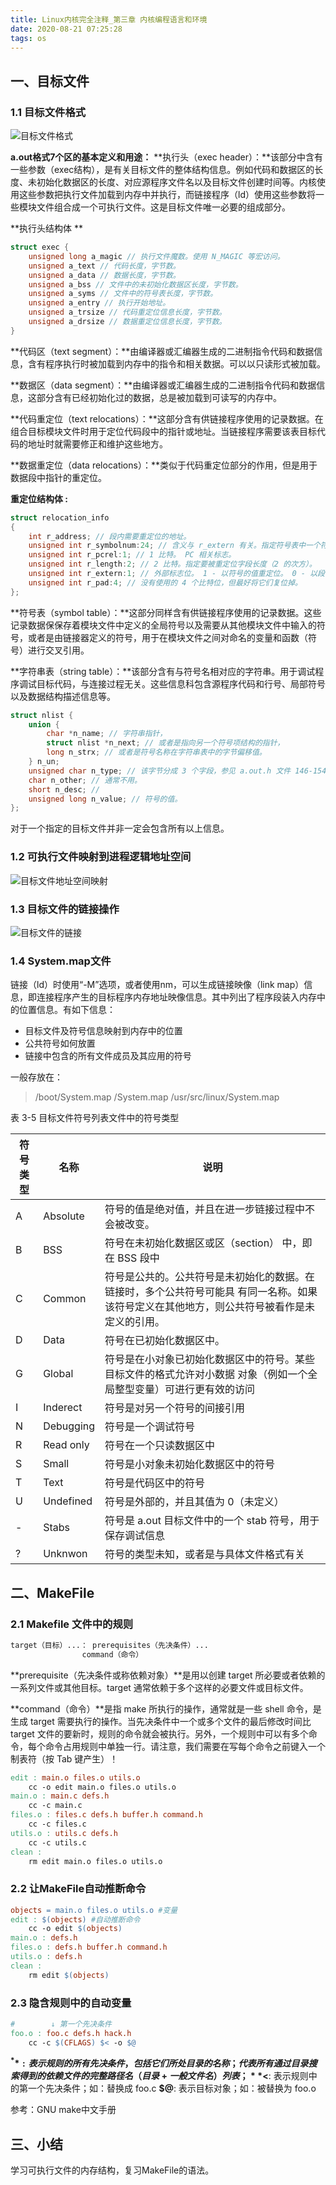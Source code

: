 ```yaml
---
title: Linux内核完全注释_第三章 内核编程语言和环境
date: 2020-08-21 07:25:28
tags: os
---
```


## 一、目标文件
### 1.1 目标文件格式
![目标文件格式](https://xuleilx.github.io/images/目标文件格式.png)

**a.out格式7个区的基本定义和用途：**
**执行头（exec header）：**该部分中含有一些参数（exec结构），是有关目标文件的整体结构信息。例如代码和数据区的长度、未初始化数据区的长度、对应源程序文件名以及目标文件创建时间等。内核使用这些参数把执行文件加载到内存中并执行，而链接程序（ld）使用这些参数将一些模块文件组合成一个可执行文件。这是目标文件唯一必要的组成部分。

**执行头结构体 **

```C
struct exec {
	unsigned long a_magic // 执行文件魔数。使用 N_MAGIC 等宏访问。
	unsigned a_text // 代码长度，字节数。
	unsigned a_data // 数据长度，字节数。
	unsigned a_bss // 文件中的未初始化数据区长度，字节数。
	unsigned a_syms // 文件中的符号表长度，字节数。
	unsigned a_entry // 执行开始地址。
	unsigned a_trsize // 代码重定位信息长度，字节数。
	unsigned a_drsize // 数据重定位信息长度，字节数。
}
```
**代码区（text segment）：**由编译器或汇编器生成的二进制指令代码和数据信息，含有程序执行时被加载到内存中的指令和相关数据。可以以只读形式被加载。

**数据区（data segment）：**由编译器或汇编器生成的二进制指令代码和数据信息，这部分含有已经初始化过的数据，总是被加载到可读写的内存中。

**代码重定位（text relocations）：**这部分含有供链接程序使用的记录数据。在组合目标模块文件时用于定位代码段中的指针或地址。当链接程序需要该表目标代码的地址时就需要修正和维护这些地方。

**数据重定位（data relocations）：**类似于代码重定位部分的作用，但是用于数据段中指针的重定位。

**重定位结构体 :**

```C
struct relocation_info
{
	int r_address; // 段内需要重定位的地址。
	unsigned int r_symbolnum:24; // 含义与 r_extern 有关。指定符号表中一个符号或者一个段。
	unsigned int r_pcrel:1; // 1 比特。 PC 相关标志。
	unsigned int r_length:2; // 2 比特。指定要被重定位字段长度（2 的次方）。
	unsigned int r_extern:1; // 外部标志位。 1 - 以符号的值重定位。 0 - 以段的地址重定位。
	unsigned int r_pad:4; // 没有使用的 4 个比特位，但最好将它们复位掉。
};
```
**符号表（symbol table）：**这部分同样含有供链接程序使用的记录数据。这些记录数据保保存着模块文件中定义的全局符号以及需要从其他模块文件中输入的符号，或者是由链接器定义的符号，用于在模块文件之间对命名的变量和函数（符号）进行交叉引用。

**字符串表（string table）：**该部分含有与符号名相对应的字符串。用于调试程序调试目标代码，与连接过程无关。这些信息科包含源程序代码和行号、局部符号以及数据结构描述信息等。
```C
struct nlist {
	union {
		char *n_name; // 字符串指针，
		struct nlist *n_next; // 或者是指向另一个符号项结构的指针，
		long n_strx; // 或者是符号名称在字符串表中的字节偏移值。
	} n_un;
	unsigned char n_type; // 该字节分成 3 个字段，参见 a.out.h 文件 146-154 行。
	char n_other; // 通常不用。
	short n_desc; //
	unsigned long n_value; // 符号的值。
};
```


对于一个指定的目标文件并非一定会包含所有以上信息。  
### 1.2 可执行文件映射到进程逻辑地址空间

![目标文件地址空间映射](https://xuleilx.github.io/images/目标文件地址空间映射.png)

### 1.3 目标文件的链接操作

![目标文件的链接](https://xuleilx.github.io/images/目标文件的链接.png)

### 1.4 System.map文件
链接（ld）时使用“-M”选项，或者使用nm，可以生成链接映像（link map）信息，即连接程序产生的目标程序内存地址映像信息。其中列出了程序段装入内存中的位置信息。有如下信息：
-  目标文件及符号信息映射到内存中的位置
-  公共符号如何放置
-  链接中包含的所有文件成员及其应用的符号

一般存放在：
> /boot/System.map
> /System.map
> /usr/src/linux/System.map

表 3-5 目标文件符号列表文件中的符号类型

| 符号类型 | 名称        | 说明                                       |
| ---- | --------- | ---------------------------------------- |
| A    | Absolute  | 符号的值是绝对值，并且在进一步链接过程中不会被改变。               |
| B    | BSS       | 符号在未初始化数据区或区（section） 中，即在 BSS 段中        |
| C    | Common    | 符号是公共的。公共符号是未初始化的数据。在链接时，多个公共符号可能具 有同一名称。如果该符号定义在其他地方，则公共符号被看作是未定义的引用。 |
| D    | Data      | 符号在已初始化数据区中。                             |
| G    | Global    | 符号是在小对象已初始化数据区中的符号。某些目标文件的格式允许对小数据 对象（例如一个全局整型变量）可进行更有效的访问 |
| I    | Inderect  | 符号是对另一个符号的间接引用                           |
| N    | Debugging | 符号是一个调试符号                                |
| R    | Read only | 符号在一个只读数据区中                              |
| S    | Small     | 符号是小对象未初始化数据区中的符号                        |
| T    | Text      | 符号是代码区中的符号                               |
| U    | Undefined | 符号是外部的，并且其值为 0（未定义）                      |
| -    | Stabs     | 符号是 a.out 目标文件中的一个 stab 符号，用于保存调试信息      |
| ?    | Unknwon   | 符号的类型未知，或者是与具体文件格式有关                     |

## 二、MakeFile
### 2.1 Makefile 文件中的规则
```MakeFile
target（目标）...： prerequisites（先决条件）...
				command（命令）
```
**prerequisite（先决条件或称依赖对象）**是用以创建 target 所必要或者依赖的一系列文件或其他目标。target 通常依赖于多个这样的必要文件或目标文件。

**command（命令）**是指 make 所执行的操作，通常就是一些 shell 命令，是生成 target 需要执行的操作。当先决条件中一个或多个文件的最后修改时间比 target 文件的要新时，规则的命令就会被执行。另外，一个规则中可以有多个命令，每个命令占用规则中单独一行。请注意，我们需要在写每个命令之前键入一个制表符（按 Tab 键产生）！
```MakeFile
edit : main.o files.o utils.o
	cc -o edit main.o files.o utils.o
main.o : main.c defs.h
	cc -c main.c
files.o : files.c defs.h buffer.h command.h
	cc -c files.c
utils.o : utils.c defs.h
	cc -c utils.c
clean :
	rm edit main.o files.o utils.o
```
### 2.2 让MakeFile自动推断命令
```MakeFile
objects = main.o files.o utils.o #变量
edit : $(objects) #自动推断命令
	cc -o edit $(objects)
main.o : defs.h
files.o : defs.h buffer.h command.h
utils.o : defs.h
clean :
	rm edit $(objects)
```
### 2.3 隐含规则中的自动变量
```MakeFile
#        ↓ 第一个先决条件
foo.o : foo.c defs.h hack.h
	cc -c $(CFLAGS) $< -o $@
```
**$^**: 表示规则的所有先决条件，包括它们所处目录的名称；代表所有通过目录搜索得到的依赖文件的完整路径名（目录 + 一般文件名）列表 ；
**$<**: 表示规则中的第一个先决条件；如：替换成 foo.c 
**$@**: 表示目标对象；如：被替换为 foo.o  

参考：GNU make中文手册 

## 三、小结
学习可执行文件的内存结构，复习MakeFile的语法。